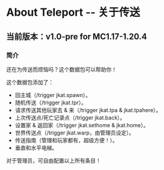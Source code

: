 # About Teleport -- 关于传送
## 当前版本：v1.0-pre for MC1.17-1.20.4
### 简介
还在为传送而烦恼吗？这个数据包可以帮助你！

这个数据包添加了：

- 回主城（/trigger jkat.spawn）。
- 随机传送（/trigger jkat.tpr）。
- 请求传送其他玩家去 & 来（/trigger jkat.tpa & jkat.tpahere）。
- 上次传送点/死亡记录点（/trigger jkat.back）。
- 设置家 & 返回家（/trigger jkat.sethome & jkat.home）。
- 世界传送点（/trigger jkat.warp，由管理员设定）。
- 传送指南（管理和玩家都有，超级方便！）。
- 垂直和水平电梯。

对于管理员，可自由配置以上所有条目！